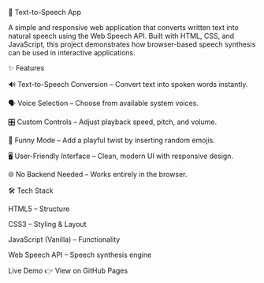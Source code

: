 🎤 Text-to-Speech App

A simple and responsive web application that converts written text into natural speech using the Web Speech API.
Built with HTML, CSS, and JavaScript, this project demonstrates how browser-based speech synthesis can be used in interactive applications.


✨ Features

🔊 Text-to-Speech Conversion – Convert text into spoken words instantly.

🗣️ Voice Selection – Choose from available system voices.

🎛️ Custom Controls – Adjust playback speed, pitch, and volume.

🎉 Funny Mode – Add a playful twist by inserting random emojis.

🖥️ User-Friendly Interface – Clean, modern UI with responsive design.

🌐 No Backend Needed – Works entirely in the browser.


🛠️ Tech Stack

HTML5 – Structure

CSS3 – Styling & Layout

JavaScript (Vanilla) – Functionality

Web Speech API – Speech synthesis engine


Live Demo
👉 View on GitHub Pages

